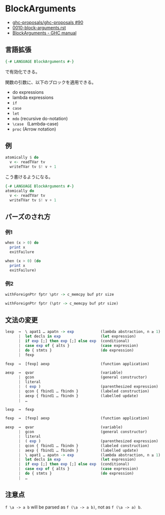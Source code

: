 # BlockArguments

- [ghc-proposals/ghc-proposals #90](https://github.com/ghc-proposals/ghc-proposals/pull/90)
- [0010-block-arguments.rst](https://github.com/ghc-proposals/ghc-proposals/blob/36070b13d3f0970cda1faebc76afc220483340d6/proposals/0010-block-arguments.rst)
- [BlockArguments - GHC manual](https://downloads.haskell.org/~ghc/latest/docs/html/users_guide/glasgow_exts.html#extension-BlockArguments)

## 言語拡張

```hs
{-# LANGUAGE BlockArguments #-}
```

で有効化できる。

関数の引数に、以下のブロックを適用できる。

- do expressions
- lambda expressions
- `if`
- `case`
- `let`
- `mdo` (recursive do-notation)
- `\case ` (Lambda-case)
- `proc` (Arrow notation)

## 例

```hs
atomically $ do
  v <- readTVar tv
  writeTVar tv $! v + 1
```

こう書けるようになる。

```hs
{-# LANGUAGE BlockArguments #-}
atomically do
  v <- readTVar tv
  writeTVar tv $! v + 1
```

## パーズのされ方

### 例1

```hs
when (x > 0) do
  print x
  exitFailure
```

```hs
when (x > 0) (do
  print x
  exitFailure)
```

### 例2

```hs
withForeignPtr fptr \ptr -> c_memcpy buf ptr size
```

```hs
withForeignPtr fptr (\ptr -> c_memcpy buf ptr size)
```

## 文法の変更

```hs
lexp  →  \ apat1 … apatn -> exp            (lambda abstraction, n ≥ 1)  *
      |  let decls in exp                  (let expression)             *
      |  if exp [;] then exp [;] else exp  (conditional)                *
      |  case exp of { alts }              (case expression)            *
      |  do { stmts }                      (do expression)              *
      |  fexp

fexp  →  [fexp] aexp                       (function application)

aexp  →  qvar                              (variable)
      |  gcon                              (general constructor)
      |  literal
      |  ( exp )                           (parenthesized expression)
      |  qcon { fbind1 … fbindn }          (labeled construction)
      |  aexp { fbind1 … fbindn }          (labelled update)
      |  …
```

```hs
lexp  →  fexp

fexp  →  [fexp] aexp                       (function application)

aexp  →  qvar                              (variable)
      |  gcon                              (general constructor)
      |  literal
      |  ( exp )                           (parenthesized expression)
      |  qcon { fbind1 … fbindn }          (labeled construction)
      |  aexp { fbind1 … fbindn }          (labelled update)
      |  \ apat1 … apatn -> exp            (lambda abstraction, n ≥ 1)  *
      |  let decls in exp                  (let expression)             *
      |  if exp [;] then exp [;] else exp  (conditional)                *
      |  case exp of { alts }              (case expression)            *
      |  do { stmts }                      (do expression)              *
      |  …
```


## 注意点

`f \a -> a b` will be parsed as `f (\a -> a b)`, not as `f (\a -> a) b`.
